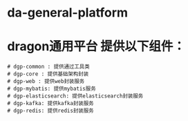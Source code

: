 # da-general-platform
# dragon通用平台 提供以下组件：
    # dgp-common : 提供通过工具类
    # dgp-core : 提供基础架构封装
    # dgp-web : 提供web封装服务
    # dgp-mybatis: 提供mybatis服务
    # dgp-elasticsearch: 提供elasticsearch封装服务
    # dgp-kafka: 提供kafka封装服务
    # dgp-redis: 提供redis封装服务
